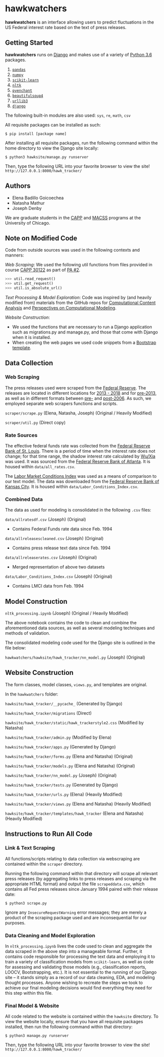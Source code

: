 # hawkwatchers

__hawkwatchers__ is an interface allowing users to predict fluctuations in the US Federal interest rate based on the text of press releases.

## Getting Started
__hawkwatchers__ runs on [Django](https://www.djangoproject.com/) and makes use of a variety of [Python 3.6](https://docs.python.org/3/) packages.

1. [`pandas`](https://pandas.pydata.org/)
2. [`numpy`](http://www.numpy.org/)
3. [`scikit-learn`](http://scikit-learn.org/)
4. [`nltk`](http://www.nltk.org/)
5. [`pyenchant`](https://github.com/rfk/pyenchant)
6. [`beautifulsoup4`](https://pypi.python.org/pypi/beautifulsoup4)
7. [`urllib3`](https://urllib3.readthedocs.io/en/latest/)
8. [`django`](https://www.djangoproject.com/)

The following built-in modules are also used: `sys`, `re`, `math`, `csv`

All requisite packages can be installed as such:
```
$ pip install [package name]
```

After installing all requisite packages, run the following command within the home directory to view the Django site locally:
```
$ python3 hawksite/manage.py runserver
```

Then, type the following URL into your favorite browser to view the site!
`http://127.0.0.1:8000/hawk_tracker/`

## Authors
- Elena Badillo Goicoechea
- Natasha Mathur
- Joseph Denby

We are graduate students in the [CAPP](https://capp.uchicago.edu/) and [MACSS](https://macss.uchicago.edu/) programs at the University of Chicago. 

## Note on Modified Code

Code from outside sources was used in the following contexts and manners:

*Web Scraping*: We used the following util functions from files provided in course [CAPP 30122](https://classes.cs.uchicago.edu/archive/2018/winter/30122-1/index.html) as part of [PA #2](https://classes.cs.uchicago.edu/archive/2018/winter/30122-1/pa/pa2/index.html).
```python
>>> util.read_request()
>>> util.get_request()
>>> util.is_absolute_url()
```

 
*Text Processing & Model Exploration*: Code was inspired by (and heavily modified from) materials from the GitHub repos for [Computational Content Analysis](https://github.com/Computational-Content-Analysis-2018/Content-Analysis) and [Perspectives on Computational Modeling](https://github.com/UC-MACSS/persp-model_W18). 

*Website Construction*:
 - We used the functions that are necessary to run a Django application such as migrations.py and manage.py, and those that come with Django when it is installed. 
 - When creating the web pages we used code snippets from a [Bootstrap template](https://getbootstrap.com/docs/4.0/examples/cover/). 


## Data Collection

### Web Scraping

The press releases used were scraped from the [Federal Reserve](https://www.federalreserve.gov/default.htm). The releases are located in different locations for [2013 - 2018](https://www.federalreserve.gov/monetarypolicy/fomccalendars.htm) and for [pre-2013](https://www.federalreserve.gov/monetarypolicy/fomc_historical_year.htm), as well as in different formats between [pre-](https://www.federalreserve.gov/boarddocs/press/monetary/2005/20051213/) and [post-2006](https://www.federalreserve.gov/newsevents/pressreleases/monetary20060131a.htm). As such, we employed separate web scrapers functions and scripts. 

`scraper/scrape.py` (Elena, Natasha, Joseph) (Original / Heavily Modified)

`scraper/util.py` (Direct copy)

### Rate Sources

The effective federal funds rate was collected from the [Federal Reserve Bank of St. Louis](https://fred.stlouisfed.org/series/FEDFUNDS). There is a period of time when the interest rate does not change; for that time range, the shadow interest rate calculated by [Wu/Xia](https://papers.ssrn.com/sol3/papers.cfm?abstract_id=2321323) was used. It was sourced from the [Federal Reserve Bank of Atlanta](https://www.frbatlanta.org/cqer/research/shadow_rate.aspx?panel=1). It is housed within `data/all_rates.csv`.

The [Labor Market Conditions Index](https://www.investopedia.com/articles/markets/113015/what-labor-market-conditions-index.asp) was used as a means of comparison to our text model. The data was downloaded from the [Federal 
Reserve Bank of Kansas City](https://www.kansascityfed.org/research/indicatorsdata/lmci). It is housed within `data/Labor_Conditions_Index.csv`.

### Combined Data

The data as used for modeling is consolidated in the following `.csv` files: 

`data/allratesdf.csv` (Joseph) (Original)
- Contains Federal Funds rate data since Feb. 1994

`data/allreleasescleaned.csv` (Joseph) (Original)
- Contains press release text data since Feb. 1994

`data/allreleaserates.csv` (Joseph) (Original)
- Merged representation of above two datasets

`data/Labor_Conditions_Index.csv` (Joseph) (Original)
- Contains LMCI data from Feb. 1994

## Model Construction

`nltk_processing.ipynb` (Joseph) (Original / Heavily Modified)

The above notebook contains the code to clean and combine the aforementioned data sources, as well as several modeling techniques and methods of validation. 

The consolidated modeling code used for the Django site is outlined in the file below:

`hawkwatchers/hawksite/hawk_tracker/nn_model.py`  (Joseph) (Original)

## Website Construction

The form classes, model classes, `views.py`, and templates are original. 

In the `hawkwatchers` folder:

`hawksite/hawk_tracker/__pycache_` (Generated by Django)

`hawksite/hawk_tracker/migrations` (Direct)

`hawksite/hawk_tracker/static/hawk_trackerstyle2.css` (Modified by Natasha)

`hawksite/hawk_tracker/admin.py` (Modified by Elena)

`hawksite/hawk_tracker/apps.py` (Generated by Django)

`hawksite/hawk_tracker/forms.py` (Elena and Natasha) (Original) 

`hawksite/hawk_tracker/models.py` (Elena and Natasha) (Original) 

`hawksite/hawk_tracker/nn_model.py` (Joseph) (Original) 

`hawksite/hawk_tracker/tests.py` (Generated by Django)

`hawksite/hawk_tracker/urls.py` (Elena) (Heavily Modified) 

`hawksite/hawk_tracker/views.py` (Elena and Natasha) (Heavily Modified) 

`hawksite/hawk_tracker/templates/hawk_tracker` (Elena and Natasha) (Heavily Modified) 

## Instructions to Run All Code
### Link & Text Scraping
All functions/scripts relating to data collection via webscraping are contained within the `scraper` directory. 

Running the following command within that directory will scrape all relevant press releases (by aggregating links to press releases and scraping via the appropriate HTML format) and output the file `scrapeddata.csv`, which contains all Fed press releases since January 1994 paired with their release date:
```
$ python3 scrape.py
```

Ignore any `InsecureRequestWarning` error messages; they are merely a product of the scraping package used and are inconsequential for our purposes.

### Data Cleaning and Model Exploration
In `nltk_processing.ipynb` lives the code used to clean and aggregate the data scraped in the above step into a manageable format. Further, it contains code responsible for processing the text data and employing it to train a variety of classification models from `scikit-learn`, as well as code for assessing and validating those models (e.g., classification reports, LOOCV, Bootstrapping, etc.). It is not essential to the running of our Django site – it stands simply as a record of our data cleaning, EDA, and modeling thought processes. Anyone wishing to recreate the steps we took to achieve our final modeling decisions would find everything they need for this step within this file.

### Final Model & Website

All code related to the website is contained within the `hawksite` directory. To view the website locally, ensure that you have all requisite packages installed, then run the following command within that directory:
```
$ python3 manage.py runserver
```


Then, type the following URL into your favorite browser to view the site!
`http://127.0.0.1:8000/hawk_tracker/`


